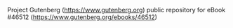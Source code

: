 Project Gutenberg (https://www.gutenberg.org) public repository for eBook #46512 (https://www.gutenberg.org/ebooks/46512)
